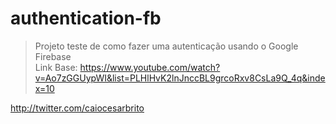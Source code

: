 # authentication-fb
> Projeto teste de como fazer uma autenticação usando o Google Firebase                                                          
> Link Base: https://www.youtube.com/watch?v=Ao7zGGUypWI&list=PLHlHvK2lnJnccBL9grcoRxv8CsLa9Q_4q&index=10

http://twitter.com/caiocesarbrito
